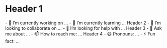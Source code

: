 
<h1>Header 1</h1>
- 🔭 I’m currently working on ...
- 🌱 I’m currently learning …
Header 2
- 👯 I’m looking to collaborate on ...
- 🤔 I’m looking for help with …
Header 3
- 💬 Ask me about ...
- 📫 How to reach me: …
Header 4
- 😄 Pronouns: ...
- ⚡ Fun fact: ...
